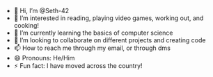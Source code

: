 - 👋 Hi, I’m @Seth-42
- 👀 I’m interested in reading, playing video games, working out, and cooking!
- 🌱 I’m currently learning the basics of computer science
- 💞️ I’m looking to collaborate on different projects and creating code
- 📫 How to reach me through my email, or through dms
- 😄 Pronouns: He/Him
- ⚡ Fun fact: I have moved across the country!

<!---
Seth-42/Seth-42 is a ✨ special ✨ repository because its `README.md` (this file) appears on your GitHub profile.
You can click the Preview link to take a look at your changes.
--->
